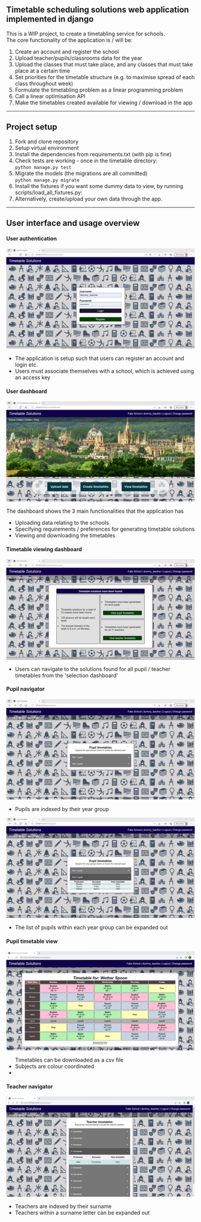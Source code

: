 <h2>Timetable scheduling solutions web application implemented in django</h2>

<p>
This is a WIP project, to create a timetabling service for schools.<br>
The core functionality of the application is / will be:
</p>
<ol>
    <li>Create an account and register the school</li>
    <li>Upload teacher/pupils/classrooms data for the year</li>
    <li>Upload the classes that must take place, and any classes that must take place at a certain time</li>
    <li>Set priorities for the timetable structure (e.g. to maximise spread of each class throughout week)</li>
    <li>Formulate the timetabling problem as a linear programming problem</li>
    <li>Call a linear optimisation API</li>
    <li>Make the timetables created available for viewing / download in the app</li>
</ol>

<hr>


<h2>Project setup</h2>
<ol>
    <li>Fork and clone repository</li>
    <li>Setup virtual environment</li>
    <li>Install the dependencies from requirements.txt (with pip is fine)</li>
    <li>
        Check tests are working - once in the timetable directory:<br>
        <code>python manage.py test</code>
    </li>
    <li>
        Migrate the models (the migrations are all committed)<br>
        <code>python manage.py migrate</code>
    </li>
    <li>Install the fixtures if you want some dummy data to view, by running scripts/load_all_fixtures.py:
    <li>
        Alternatively, create/upload your own data through the app.
    </li>
</ol>

<hr>

<h2>User interface and usage overview</h2>

<h4>User authentication</h4>
<img src="readme_screenshots/login.png" alt="Screenshot of the login page">
<ul>
    <li>The application is setup such that users can register an account and login etc.</li>
    <li>Users must associate themselves with a school, which is achieved using an access key</li>
</ul>

<h4>User dashboard</h4>
<img src="readme_screenshots/navigation_dash.png" alt="Screenshot of the user dashboard">
<p>The dashboard shows the 3 main functionalities that the application has</p>
<ul>
    <li>Uploading data relating to the schools</li>
    <li>Specifying requirements / preferences for generating timetable solutions</li>
    <li>Viewing and downloading the timetables</li>
</ul>

<h4>Timetable viewing dashboard</h4>
<img src="readme_screenshots/selection_dash.png" alt="Screenshot of selection dash">
<ul>
    <li>Users can navigate to the solutions found for all pupil / teacher timetables from the 'selection dashboard'</li>
</ul>

<h4>Pupil navigator</h4>
<img src="readme_screenshots/pupil_navigator_collapsed.png" alt="Screenshot of the pupil navigator (collapsed)">
<ul>
    <li>Pupils are indexed by their year group</li>
</ul>

<img src="readme_screenshots/pupil_navigator_expanded.png" alt="Screenshot of the pupil navigator (expanded)">
<ul>
    <li>The list of pupils within each year group can be expanded out</li>
</ul>

<h4>Pupil timetable view</h4>
<img src="readme_screenshots/pupil_timetable.png" alt="Screenshot of a pupil's timetable">
<ul>Timetables can be downloaded as a csv file
    <li>Subjects are colour coordinated</li>
    <li></li>
</ul>

<h4>Teacher navigator</h4>
<img src="readme_screenshots/teacher_navigator_expanded.png" alt="Screenshot of the teacher navigator">
<ul>
    <li>Teachers are indexed by their surname</li>
    <li>Teachers within a surname letter can be expanded out</li>
</ul>

